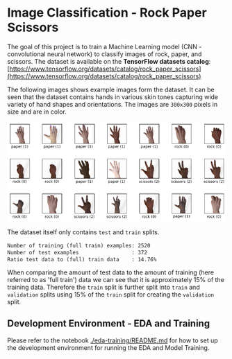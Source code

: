 # Image Classification - Rock Paper Scissors

The goal of this project is to train a Machine Learning model (CNN - convolutional neural network) to classify images of rock, paper, and scissors. The dataset is available on the **TensorFlow datasets catalog**: [https://www.tensorflow.org/datasets/catalog/rock_paper_scissors](https://www.tensorflow.org/datasets/catalog/rock_paper_scissors)

The following images shows example images form the dataset. It can be seen that the dataset contains hands in various skin tones capturing wide variety of hand shapes and orientations. The images are `300x300` pixels in size and are in color.	

![rock_paper_scissors_examples.png](rock_paper_scissors_examples.png)

The dataset itself only contains `test` and `train` splits. 

```	
Number of training (full train) examples: 2520
Number of test examples                 : 372
Ratio test data to (full) train data    : 14.76%
```

When comparing the amount of test data to the amount of training (here referred to as 'full train') data we can see that it is approximately 15% of the training data. Therefore the `train` split is further split into `train` and `validation` splits using 15% of the `train` split for creating the `validation` split.

## Development Environment - EDA and Training

Please refer to the notebook [./eda-training/README.md](./eda-training/README.md) for how to set up the development environment for running the EDA and Model Training.
